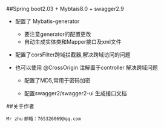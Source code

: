 ##Spring boot2.03 + Mybtais8.0 + swagger2.9


+ 配置了 Mybatis-generator

    + 要注意generator的配置更改
    + 自动生成实体类和Mapper接口及xml文件

+ 配置了corsFilter跨域拦截器,解决跨域访问的问题

+ 也可以使用 @CrossOrigin 注解置于controller 解决跨域问题

    + 配置了MD5,常用于密码加密

    + 配置swagger2/swagger2-ui 生成接口文档




##关于作者

`Mr zhu`
`邮箱：765326069@qq.com`
